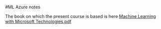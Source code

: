 #ML Azure notes

The book on which the present course is based is here
[Machine Learning with Microsoft Technologies.pdf](https://drive.google.com/open?id=1KUIL9lO_E8dyBhvHQOctyi003sjyOy_R)


